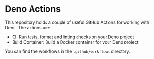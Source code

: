 # Deno Actions

This repository holds a couple of useful GitHub Actions for working with Deno.
The actions are:

- CI: Run tests, format and linting checks on your Deno project
- Build Container: Build a Docker container for your Deno project

You can find the workflows in the `.github/workflows` directory.
